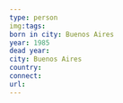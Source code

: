 ```yaml
---
type: person
img:tags: 
born in city: Buenos Aires
year: 1985
dead year: 
city: Buenos Aires
country: 
connect: 
url:
---
```

